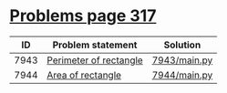 # [Problems page 317](https://www.e-olymp.com/en/problems?page=317)


| ID   | Problem statement                                                  | Solution                     |
|------|--------------------------------------------------------------------|------------------------------|
| 7943 | [Perimeter of rectangle](https://www.e-olymp.com/en/problems/7943) | [7943/main.py](7943/main.py) |
| 7944 | [Area of rectangle](https://www.e-olymp.com/en/problems/7944)      | [7944/main.py](7944/main.py) |

